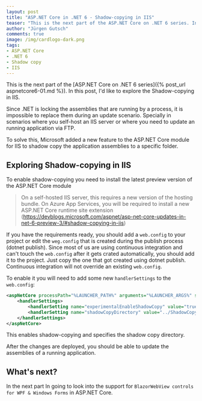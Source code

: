 ```yaml
---
layout: post
title: "ASP.NET Core in .NET 6 - Shadow-copying in IIS"
teaser: "This is the next part of the ASP.NET Core on .NET 6 series. In this post, I'd like to explore the Shadow-copying in IIS."
author: "Jürgen Gutsch"
comments: true
image: /img/cardlogo-dark.png
tags: 
- ASP.NET Core
- .NET 6
- Shadow copy
- IIS
---
```


This is the next part of the [ASP.NET Core on .NET 6 series]({% post_url aspnetcore6-01.md %}). In this post, I'd like to explore the Shadow-copying in IIS.

Since .NET is locking the assemblies that are running by a process, it is impossible to replace them during an update scenario. Specially in scenarios where you self-host an IIS server or where you need to update an running application via FTP. 

To solve this, Microsoft added a new feature to the ASP.NET Core module for IIS to shadow copy the application assemblies to a specific folder.

## Exploring Shadow-copying in IIS

To enable shadow-copying you need to install the latest preview version of the ASP.NET Core module 

> On a self-hosted IIS server, this requires a new version of the hosting bundle. On Azure App Services, you will be required to install a new ASP.NET Core runtime site extension
> (https://devblogs.microsoft.com/aspnet/asp-net-core-updates-in-net-6-preview-3/#shadow-copying-in-iis)

If you have the requirements ready, you should add a `web.config` to your project or edit the `weg.config` that is created during the publish process (dotnet publish). Since most of us are using continuous integration and can't touch the `web.config` after it gets crated automatically, you should add it to the project. Just copy the one that got created using dotnet publish. Continuous integration will not override an existing `web.config`.

To enable it you will need to add some new `handlerSettings` to the `web.config`:

~~~xml
<aspNetCore processPath="%LAUNCHER_PATH%" arguments="%LAUNCHER_ARGS%" stdoutLogEnabled="false" stdoutLogFile=".\logs\stdout">
    <handlerSettings>
        <handlerSetting name="experimentalEnableShadowCopy" value="true" />
        <handlerSetting name="shadowCopyDirectory" value="../ShadowCopyDirectory/" />
    </handlerSettings>
</aspNetCore>
~~~

This enables shadow-copying and specifies the shadow copy directory.

After the changes are deployed, you should be able to update the assemblies of a running application.

## What's next?

In the next part In going to look into the support for `BlazorWebView controls for WPF & Windows Forms` in ASP.NET Core.
